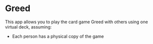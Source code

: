 # Greed

This app allows you to play the card game Greed with others using one virtual deck, assuming: 
- Each person has a physical copy of the game

